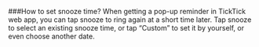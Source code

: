 ###How to set snooze time?
When getting a pop-up reminder in TickTick web app, you can tap snooze to ring again at a short time later. Tap snooze to select an existing snooze time, or tap “Custom” to set it by yourself, or even choose another date.



